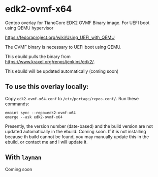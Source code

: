 # edk2-ovmf-x64
Gentoo overlay for TianoCore EDK2  OVMF Binary image. For UEFI boot using QEMU hypervisor

https://fedoraproject.org/wiki/Using_UEFI_with_QEMU

The OVMF binary is necessary to UEFI boot using QEMU.

This ebuild pulls the binary from https://www.kraxel.org/repos/jenkins/edk2/.


This ebuild will be updated automatically (coming soon)

## To use this overlay locally:

Copy `edk2-ovmf-x64.conf` to `/etc/portage/repos.conf/`.
Run these commands:
```
emaint sync --repo=edk2-ovmf-x64
emerge --ask edk2-ovmf-x64
```

Presently, the version number (date-based) and the build version are not updated automatically in the ebuild.
Coming soon. If it is not installing because th build cannot be found, you may manually update this in the ebuild, or contact me and I will update it.

## With `layman`

Coming soon
